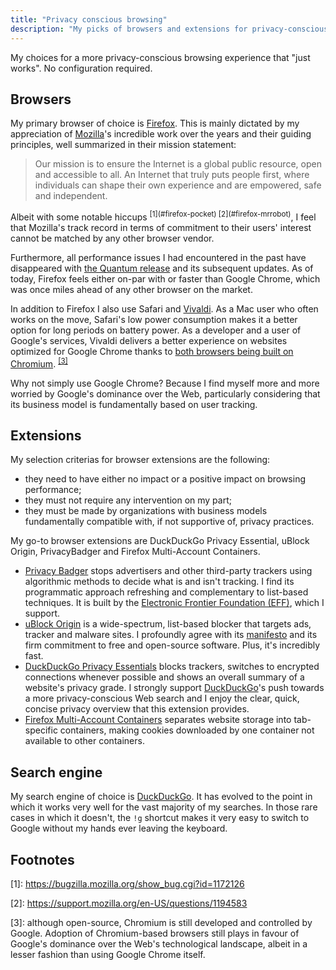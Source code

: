 ```yaml
---
title: "Privacy conscious browsing"
description: "My picks of browsers and extensions for privacy-conscious browsing"
---
```


My choices for a more privacy-conscious browsing experience that "just works". No configuration required.

## Browsers

My primary browser of choice is [Firefox](https://www.mozilla.org/en-US/firefox/). This is mainly dictated by my appreciation of [Mozilla](https://www.mozilla.org/en-GB/)'s incredible work over the years and their guiding principles, well summarized in their mission statement:

<blockquote cite="https://www.mozilla.org/en-GB/mission/">
Our mission is to ensure the Internet is a global public resource, open and accessible to all. An Internet that truly puts people first, where individuals can shape their own experience and are empowered, safe and independent.
</blockquote>
Albeit with some notable hiccups <sup>[1](#firefox-pocket) [2](#firefox-mrrobot)</sup>, I feel that Mozilla's track record in terms of commitment to their users' interest cannot be matched by any other browser vendor.

Furthermore, all performance issues I had encountered in the past have disappeared with [the Quantum release](https://blog.mozilla.org/blog/2017/11/14/introducing-firefox-quantum/) and its subsequent updates. As of today, Firefox feels either on-par with or faster than Google Chrome, which was once miles ahead of any other browser on the market.

In addition to Firefox I also use Safari and [Vivaldi](https://vivaldi.com/). As a Mac user who often works on the move, Safari's low power consumption makes it a better option for long periods on battery power. As a developer and a user of Google's services, Vivaldi delivers a better experience on websites optimized for Google Chrome thanks to [both browsers being built on Chromium](https://vivaldi.com/blog/vivaldi-different-from-chrome/). <sup> [[3]](#chromium-divide-and-conquer)</sup>

Why not simply use Google Chrome? Because I find myself more and more worried by Google's dominance over the Web, particularly considering that its business model is fundamentally based on user tracking.

## Extensions

My selection criterias for browser extensions are the following:

- they need to have either no impact or a positive impact on browsing performance;
- they must not require any intervention on my part;
- they must be made by organizations with business models fundamentally compatible with, if not supportive of, privacy practices.

My go-to browser extensions are DuckDuckGo Privacy Essential, uBlock Origin, PrivacyBadger and Firefox Multi-Account Containers.

- [Privacy Badger](https://www.eff.org/privacybadger) stops advertisers and other third-party trackers using algorithmic methods to decide what is and isn't tracking. I find its programmatic approach refreshing and complementary to list-based techniques. It is built by the [Electronic Frontier Foundation (EFF)](https://www.eff.org/), which I support.
- [uBlock Origin](https://github.com/gorhill/uBlock/) is a wide-spectrum, list-based blocker that targets ads, tracker and malware sites. I profoundly agree with its [manifesto](https://github.com/gorhill/uBlock/blob/master/MANIFESTO.md) and its firm commitment to free and open-source software. Plus, it's incredibly fast.
- [DuckDuckGo Privacy Essentials](https://duckduckgo.com/app) blocks trackers, switches to encrypted connections whenever possible and shows an overall summary of a website's privacy grade. I strongly support [DuckDuckGo](https://duckduckgo.com/)'s push towards a more privacy-conscious Web search and I enjoy the clear, quick, concise privacy overview that this extension provides.
- [Firefox Multi-Account Containers](https://addons.mozilla.org/en-US/firefox/addon/multi-account-containers/) separates website storage into tab-specific containers, making cookies downloaded by one container not available to other containers.

## Search engine

My search engine of choice is [DuckDuckGo](https://duckduckgo.com/). It has evolved to the point in which it works very well for the vast majority of my searches. In those rare cases in which it doesn't, the `!g` shortcut makes it very easy to switch to Google without my hands ever leaving the keyboard.

## Footnotes

<a name="firefox-pocket">[1]</a>: <a href="https://bugzilla.mozilla.org/show_bug.cgi?id=1172126">https://bugzilla.mozilla.org/show_bug.cgi?id=1172126</a>

<a name="firefox-mrrobot">[2]</a>: <a href="https://support.mozilla.org/en-US/questions/1194583">https://support.mozilla.org/en-US/questions/1194583</a>

<a name="chromium-divide-and-conquer">[3]</a>: although open-source, Chromium is still developed and controlled by Google. Adoption of Chromium-based browsers still plays in favour of Google's dominance over the Web's technological landscape, albeit in a lesser fashion than using Google Chrome itself.